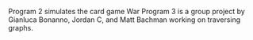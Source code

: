 Program 2 simulates the card game War
Program 3 is a group project by Gianluca Bonanno, Jordan C, and Matt Bachman working on traversing graphs.
